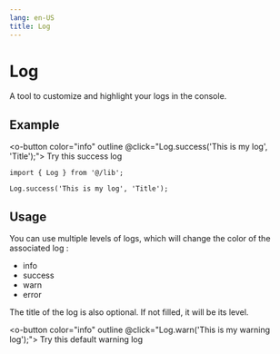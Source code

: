 ```yaml
---
lang: en-US
title: Log
---
```


# Log

A tool to customize and highlight your logs in the console.

## Example

<o-button color="info" outline @click="Log.success('This is my log', 'Title');">
Try this success log
</o-button>

```ts:no-line-numbers
import { Log } from '@/lib';

Log.success('This is my log', 'Title');
```

## Usage

You can use multiple levels of logs, which will change the color of the associated log :

- info
- success
- warn
- error

The title of the log is also optional. If not filled, it will be its level.

<o-button color="info" outline @click="Log.warn('This is my warning log');">
Try this default warning log
</o-button>

<script setup lang="ts">
import { Log } from '@/lib';

</script>
